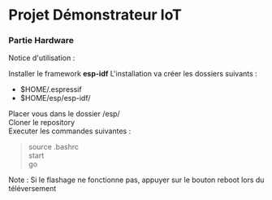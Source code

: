 # Projet Démonstrateur IoT
### Partie Hardware

Notice d'utilisation :

Installer le framework **esp-idf**
L'installation va créer les dossiers suivants : 
* $HOME/.espressif
* $HOME/esp/esp-idf/

Placer vous dans le dossier /esp/  
Cloner le repository  
Executer les commandes suivantes :  


> source .bashrc  
> start  
> go  

Note : Si le flashage ne fonctionne pas, appuyer sur le bouton reboot lors du téléversement
